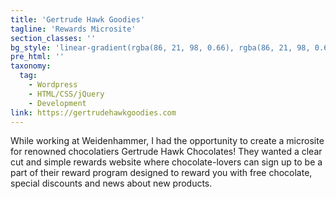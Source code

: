 ```yaml
---
title: 'Gertrude Hawk Goodies'
tagline: 'Rewards Microsite'
section_classes: ''
bg_style: 'linear-gradient(rgba(86, 21, 98, 0.66), rgba(86, 21, 98, 0.66)), url(/user/themes/sathyaram/images/web/gertrudehawkchocolate.jpg)'
pre_html: ''
taxonomy:
  tag:
    - Wordpress
    - HTML/CSS/jQuery
    - Development
link: https://gertrudehawkgoodies.com
---
```

While working at Weidenhammer, I had the opportunity to create a microsite for renowned chocolatiers Gertrude Hawk Chocolates! They wanted a clear cut and simple rewards website where chocolate-lovers can sign up to be a part of their reward program designed to reward you with free chocolate, special discounts and news about new products. 
